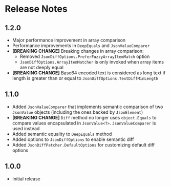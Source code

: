 # Release Notes

## 1.2.0

- Major performance improvement in array comparison
- Performance improvements in `DeepEquals` and `JsonValueComparer`
- **[BREAKING CHANGE]** Breaking changes in array comparison:
  - Removed `JsonDiffOptions.PreferFuzzyArrayItemMatch` option
  - `JsonDiffOptions.ArrayItemMatcher` is only invoked when array items are not deeply equal
- **[BREAKING CHANGE]** Base64 encoded text is considered as long text if length is greater than or equal to `JsonDiffOptions.TextDiffMinLength`

## 1.1.0

- Added `JsonValueComparer` that implements semantic comparison of two `JsonValue` objects (including the ones backed by `JsonElement`)
- **[BREAKING CHANGE]** `Diff` method no longer uses `object.Equals` to compare values encapsulated in `JsonValue<T>`. `JsonValueComparer` is used instead
- Added semantic equality to `DeepEquals` method
- Added options to `JsonDiffOptions` to enable semantic diff
- Added `JsonDiffPatcher.DefaultOptions` for customizing default diff options

## 1.0.0

- Initial release